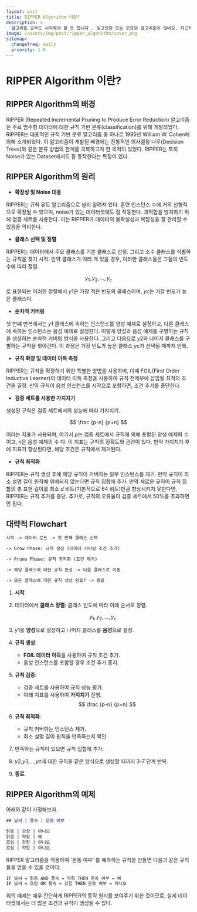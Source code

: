 ```yaml
---
layout: post
title: RIPPER Algorithm 이란?
description: >
  알고리즘 공부도 시작해야 할 듯 합니다.. 잊고있던 또는 모르던 알고리즘이 많네요. 차근차근 정리해보겠습니다!
image: /assets/img/post/ripper_algorithm/cover.png
sitemap:
  changefreq: daily
  priority: 1.0
---
```


# RIPPER Algorithm 이란?

## RIPPER Algorithm의 배경

RIPPER (Repeated Incremental Pruning to Produce Error Reduction) 알고리즘은 주로 범주형 데이터에 대한 규칙 기반 분류(classification)를 위해 개발되었다. RIPPER는 대표적인 규칙 기반 분류 알고리즘 중 하나로 1995년 William W. Cohen에 의해 소개되었다. 이 알고리즘이 개발된 배경에는 전통적인 의사결정 나무(Decision Trees)와 같은 분류 방법의 한계를 극복하고자 한 목적이 있었다. RIPPER는 특히 Noise가 있는 Dataset에서도 잘 동작한다는 특징이 있다.

## RIPPER Algorithm의 원리

- **확장성 및 Noise 대응**

RIPPER는 규칙 유도 알고리즘으로 널리 알려져 있다. 훈련 인스턴스 수에 거의 선형적으로 확장될 수 있으며, noise가 있는 데이터셋에도 잘 작동한다. 과적합을 방지하기 위해 검증 세트를 사용한다. 이는 RIPPER가 데이터의 불확실성과 복잡성을 잘 관리할 수 있음을 의미한다.

- **클래스 선택 및 정렬**

RIPPER는 데이터에서 주요 클래스를 기본 클래스로 선정. 그리고 소수 클래스를 식별하는 규칙을 찾기 시작. 만약 클래스가 여러 개 있을 경우, 이러한 클래스들은 그들의 빈도수에 따라 정렬.

$$
{y}_{1},{y}_{2},...,{y}_{c}
$$

로 표현되는 이러한 정렬에서 *y*1은 가장 적은 빈도의 클래스이며, *yc*는 가장 빈도가 높은 클래스다.

- **순차적 커버링**

첫 번째 반복에서는 *y*1 클래스에 속하는 인스턴스를 양성 예제로 설정하고, 다른 클래스에 속하는 인스턴스는 음성 예제로 설정한다. 이렇게 양성과 음성 예제를 구별하는 규칙을 생성하는 순차적 커버링 방식을 사용한다. 그리고 다음으로 *y*2와 나머지 클래스를 구별하는 규칙을 찾아간다. 이 과정은 가장 빈도가 높은 클래스 *yc*가 선택될 때까지 반복.

- **규칙 확장 및 데이터 이득 측정**

RIPPER는 규칙을 확장하기 위한 특별한 방법을 사용하며, 이때 FOIL(First Order Inductive Learner)의 데이터 이득 측정을 사용하여 규칙 전제부에 삽입될 최적의 조건을 결정. 만약 규칙이 음성 인스턴스를 시작으로 포함하면, 조건 추가를 중단한다.

- **검증 세트를 사용한 가지치기**

생성된 규칙은 검증 세트에서의 성능에 따라 가지치기.

$$
\frac {p-n} {p+n}
$$

이라는 지표가 사용되며, 여기서 *p*는 검증 세트에서 규칙에 의해 포함된 양성 예제의 수이고, *n*은 음성 예제의 수 다. 이 지표는 규칙의 정확도와 관련이 있다. 만약 가지치기 후에 지표가 향상된다면, 해당 조건은 규칙에서 제거된다.

- **규칙 최적화**

RIPPER는 규칙 생성 후에 해당 규칙이 커버하는 일부 인스턴스를 제거. 만약 규칙이 최소 설명 길이 원칙에 위배되지 않는다면 규칙 집합에 추가. 만약 새로운 규칙이 규칙 집합의 총 표현 길이를 최소 _d_ 비트(기본적으로 64 비트)만큼 향상시키지 못한다면, RIPPER는 규칙 추가를 중단. 추가로, 규칙의 오류율이 검증 세트에서 50%를 초과하면 안 된다.

## 대략적 Flowchart

```markdown
시작 -> 데이터 로드 -> 첫 번째 클래스 선택

-> Grow Phase: 규칙 생성 (데이터 커버링 조건 추가)

-> Prune Phase: 규칙 최적화 (조건 제거)

-> 해당 클래스에 대한 규칙 완성 -> 다음 클래스로 이동

-> 모든 클래스에 대한 규칙 생성 완료? -> 종료
```

1. **시작**.
2. 데이터에서 **클래스 정렬**: 클래스 빈도에 따라 아래 순서로 정렬.

   $$
   {y}_{1},{y}_{2},...,{y}_{c}
   $$

3. *y*1을 **양성**으로 설정하고 나머지 클래스를 **음성**으로 설정.
4. **규칙 생성**:
   - **FOIL 데이터 이득**을 사용하여 규칙 조건 추가.
   - 음성 인스턴스를 포함할 경우 조건 추가 중지.
5. **규칙 검증**:
   - 검증 세트를 사용하여 규칙 성능 평가.
   - 아래 지표를 사용하여 **가지치기** 진행.
     $$
     \frac {p-n} {p+n}
     $$
6. **규칙 최적화**:
   - 규칙 커버하는 인스턴스 제거.
   - 최소 설명 길이 원칙을 만족하는지 확인.
7. 만족하는 규칙이 있으면 규칙 집합에 추가.
8. *y*2,*y*3,...,*yc*에 대한 규칙을 같은 방식으로 생성할 때까지 3-7 단계 반복.
9. **종료**.

## RIPPER Algorithm의 예제

아래와 같이 가정해보자.

```markdown
## 날씨 | 풍속 | 운동 여부

맑음 | 강함 | 아니오
맑음 | 약함 | 예
흐림 | 강함 | 아니오
흐림 | 약함 | 아니오
```

RIPPER 알고리즘을 적용하여 '운동 여부' 를 예측하는 규칙을 만들면 다음과 같은 규칙들을 얻을 수 있을 것이다:

```markdown
IF 날씨 = 맑음 AND 풍속 = 약함 THEN 운동 여부 = 예
IF 날씨 = 흐림 OR 풍속 = 강함 THEN 운동 여부 = 아니오
```

위의 예제는 매우 간단하게 RIPPER의 동작 원리를 보여주기 위한 것이므로, 실제 데이터셋에서는 더 많은 조건과 규칙이 생성될 수 있다.
